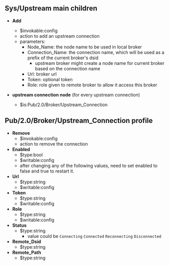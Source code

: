 ## Sys/Upstream main children
* **Add**
  * $invokable:config
  * action to add an upstream connection
  * parameters:
    * Node_Name: the node name to be used in local broker
    * Connection_Name: the connection name, which will be used as a prefix of the current broker's dsid
      * upstream broker might create a node name for current broker based on the connection name
    * Url: broker url
    * Token: optional token
    * Role: role given to remote broker to allow it access this broker
 
* **upstream connection node** (for every upstream connection)
  * $is:Pub/2.0/Broker/Upstream_Connection
  

## Pub/2.0/Broker/Upstream_Connection profile
* **Remove**
  * $invokable:config
  * action to remove the connection
* **Enabled**
  * $type:bool
  * $writable:config
  * after changing any of the following values, need to set enabled to false and true to restart it.
* **Url**
  * $type:string
  * $writable:config
* **Token**
  * $type:string
  * $writable:config
* **Role**
  * $type:string
  * $writable:config
* **Status**
  * $type:string
    * value could be `Connecting` `Connected` `Reconnecting` `Disconnected`
* **Remote_Dsid**
  * $type:string
* **Remote_Path**
  * $type:string 
